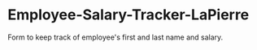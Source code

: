 # Employee-Salary-Tracker-LaPierre
Form to keep track of employee's first and last name and salary.
